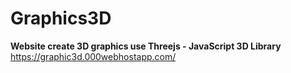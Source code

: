 # Graphics3D
**Website create 3D graphics use Threejs - JavaScript 3D Library** https://graphic3d.000webhostapp.com/

